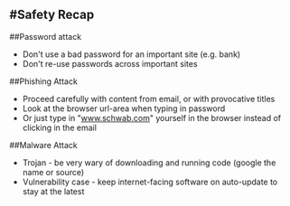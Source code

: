 #Safety Recap
-----------------
##Password attack

- Don't use a bad password for an important site (e.g. bank) 
- Don't re-use passwords across important sites


##Phishing Attack

- Proceed carefully with content from email, or with provocative titles 
- Look at the browser url-area when typing in password 
- Or just type in "www.schwab.com" yourself in the browser instead of clicking in the email

##Malware Attack

- Trojan - be very wary of downloading and running code (google the name or source) 
- Vulnerability case - keep internet-facing software on auto-update to stay at the latest
